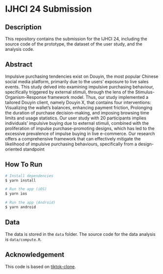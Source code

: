 # IJHCI 24 Submission

## Description
This repository contains the submission for the IJHCI 24, including the source code of the prototype, the dataset of the user study, and the analysis code.

## Abstract
Impulsive purchasing tendencies exist on Douyin, the most popular Chinese social media platform, primarily due to the users’ exposure
to live sales events. This study delved into examining impulsive purchasing behaviour, specifically triggered by external stimuli,
through the lens of the Stimulus-Organism-Response framework model. Thus, our study implemented a tailored Douyin client, namely
Douyin X, that contains four interventions: Visualizing the wallet’s balances, enhancing payment friction, Prolonging the duration
of purchase decision-making, and imposing browsing time limits and usage statistics. Our user study with 20 participants implies
individuals’ impulsive buying due to external stimuli, combined with the proliferation of impulse purchase-promoting designs, which
has led to the excessive prevalence of impulse buying in live e-commerce. Our research offers a comprehensive framework that can
effectively mitigate the likelihood of impulsive purchasing behaviours, specifically from a design-oriented standpoint

## How To Run

```bash
# Install dependencies
$ yarn install

# Run the app (iOS)
$ yarn ios

# Run the app (Android)
$ yarn android
```

## Data
The data is stored in the `data` folder. The source code for the data analysis is `data/compute.R`.

## Acknowledgement
This code is based on [tiktok-clone](https://github.com/matheuscastroweb/tiktok-clone).
